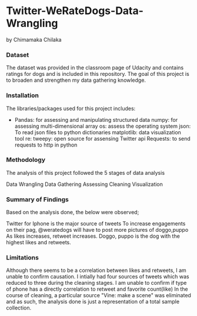 # Twitter-WeRateDogs-Data-Wrangling
by Chimamaka Chilaka

### Dataset
The dataset was provided in the classroom page of Udacity and contains ratings for dogs and is included in this repository. The goal of this project is to broaden and strengthen my data gathering knowledge.

### Installation
The libraries/packages used for this project includes:
- Pandas: for assessing and manipulating structured data numpy: for assessing multi-dimensional array os: assess the operating system json: To read json files to python dictionaries matplotlib: data visualization tool re: tweepy: open source for assensing Twitter api Requests: to send requests to http in python

### Methodology
The analysis of this project followed the 5 stages of data analysis

Data Wrangling Data Gathering Assessing Cleaning Visualization

### Summary of Findings
Based on the analysis done, the below were observed;

Twitter for Iphone is the major source of tweets To increase engagements on their pag, @weratedogs will have to post more pictures of doggo,puppo As likes increases, retweet increases. Doggo, puppo is the dog with the highest likes and retweets.

### Limitations
Although there seems to be a correlation between likes and retweets, I am unable to confirm causation. I intially had four sources of tweets which was reduced to three during the cleaning stages. I am unable to confirm if type of phone has a directly correlation to retweet and favorite count(like) In the course of cleaning, a particular source "Vine: make a scene" was eliminated and as such, the analysis done is just a representation of a total sample collection.
